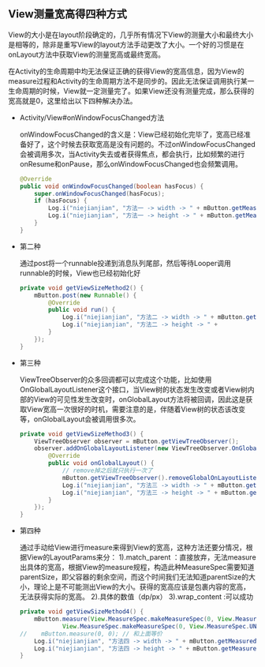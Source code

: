 ## View测量宽高得四种方式

View的大小是在layout阶段确定的，几乎所有情况下View的测量大小和最终大小是相等的，除非是重写View的layout方法手动更改了大小。一个好的习惯是在onLayout方法中获取View的测量宽高或最终宽高。

在Activity的生命周期中均无法保证正确的获得View的宽高信息，因为View的measure过程和Activity的生命周期方法不是同步的。因此无法保证调用执行某一生命周期的时候，View就一定测量完了。如果View还没有测量完成，那么获得的宽高就是0，这里给出以下四种解决办法。

* Activity/View#onWindowFocusChanged方法

  onWindowFocusChanged的含义是：View已经初始化完毕了，宽高已经准备好了，这个时候去获取宽高是没有问题的。不过onWindowFocusChanged会被调用多次，当Activity失去或者获得焦点，都会执行，比如频繁的进行onResume和onPause，那么onWindowFocusChanged也会频繁调用。

  ```java
  @Override
  public void onWindowFocusChanged(boolean hasFocus) {
      super.onWindowFocusChanged(hasFocus);
      if (hasFocus) {
          Log.i("niejianjian", "方法一 -> width -> " + mButton.getMeasuredWidth());
          Log.i("niejianjian", "方法一 -> height -> " + mButton.getMeasuredHeight());
      }
  }
  ```

* 第二种

  通过post将一个runnable投递到消息队列尾部，然后等待Looper调用runnable的时候，View也已经初始化好

  ```java
  private void getViewSizeMethod2() {
      mButton.post(new Runnable() {
          @Override
          public void run() {
              Log.i("niejianjian", "方法二 -> width -> " + mButton.getMeasuredWidth());
              Log.i("niejianjian", "方法二 -> height -> " + 					mButton.getMeasuredHeight());
          }
      });
  }
  ```

* 第三种

   ViewTreeObserver的众多回调都可以完成这个功能，比如使用OnGlobalLayoutListener这个接口，当View树的状态发生改变或者View树内部的View的可见性发生改变时，onGlobalLayout方法将被回调，因此这是获取View宽高一次很好的时机，需要注意的是，伴随着View树的状态该改变等，onGlobalLayout会被调用很多次。

  ```java
  private void getViewSizeMethod3() {
      ViewTreeObserver observer = mButton.getViewTreeObserver();
      observer.addOnGlobalLayoutListener(new ViewTreeObserver.OnGlobalLayoutListener() {
          @Override
          public void onGlobalLayout() {
              // remove掉之后就只执行一次了
              mButton.getViewTreeObserver().removeGlobalOnLayoutListener(this);
              Log.i("niejianjian", "方法三 -> width -> " + mButton.getMeasuredWidth());
              Log.i("niejianjian", "方法三 -> height -> " + mButton.getMeasuredHeight());
          }
      });
  }
  ```

* 第四种

  通过手动给View进行measure来得到View的宽高，这种方法还要分情况，根据View的LayoutParams来分：
  1).match_parent ：直接放弃，无法measure出具体的宽高，根据View的measure规程，构造此种MeasureSpec需要知道parentSize，即父容器的剩余空间，而这个时间我们无法知道parentSize的大小，理论上是不可能测出View的大小。获得的宽高应该是包裹内容的宽高，无法获得实际的宽高。
  2).具体的数值（dp/px）
  3).wrap_content :可以成功

  ```java
  private void getViewSizeMethod4() {
      mButton.measure(View.MeasureSpec.makeMeasureSpec(0, View.MeasureSpec.UNSPECIFIED),
              View.MeasureSpec.makeMeasureSpec(0, View.MeasureSpec.UNSPECIFIED));
  //    mButton.measure(0, 0); // 和上面等价
      Log.i("niejianjian", "方法四 -> width -> " + mButton.getMeasuredWidth()); // 0
      Log.i("niejianjian", "方法四 -> height -> " + mButton.getMeasuredHeight()); // 0
  }
  ```


